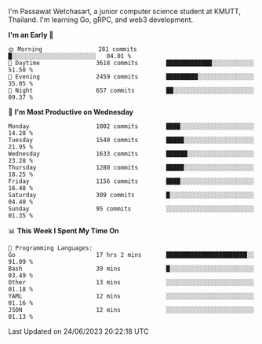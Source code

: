 
I'm Passawat Wetchasart, a junior computer science student at KMUTT, Thailand. I'm learning Go, gRPC, and web3 development.



<!--START_SECTION:waka-->
**I'm an Early 🐤** 

```text
🌞 Morning                281 commits         █░░░░░░░░░░░░░░░░░░░░░░░░   04.01 % 
🌆 Daytime                3618 commits        █████████████░░░░░░░░░░░░   51.58 % 
🌃 Evening                2459 commits        █████████░░░░░░░░░░░░░░░░   35.05 % 
🌙 Night                  657 commits         ██░░░░░░░░░░░░░░░░░░░░░░░   09.37 % 
```
📅 **I'm Most Productive on Wednesday** 

```text
Monday                   1002 commits        ████░░░░░░░░░░░░░░░░░░░░░   14.28 % 
Tuesday                  1540 commits        █████░░░░░░░░░░░░░░░░░░░░   21.95 % 
Wednesday                1633 commits        ██████░░░░░░░░░░░░░░░░░░░   23.28 % 
Thursday                 1280 commits        █████░░░░░░░░░░░░░░░░░░░░   18.25 % 
Friday                   1156 commits        ████░░░░░░░░░░░░░░░░░░░░░   16.48 % 
Saturday                 309 commits         █░░░░░░░░░░░░░░░░░░░░░░░░   04.40 % 
Sunday                   95 commits          ░░░░░░░░░░░░░░░░░░░░░░░░░   01.35 % 
```


📊 **This Week I Spent My Time On** 

```text
💬 Programming Languages: 
Go                       17 hrs 2 mins       ███████████████████████░░   91.09 % 
Bash                     39 mins             █░░░░░░░░░░░░░░░░░░░░░░░░   03.49 % 
Other                    13 mins             ░░░░░░░░░░░░░░░░░░░░░░░░░   01.18 % 
YAML                     12 mins             ░░░░░░░░░░░░░░░░░░░░░░░░░   01.16 % 
JSON                     12 mins             ░░░░░░░░░░░░░░░░░░░░░░░░░   01.13 % 
```


 Last Updated on 24/06/2023 20:22:18 UTC
<!--END_SECTION:waka-->

<!--
**markpassawat/markpassawat** is a ✨ _special_ ✨ repository because its `README.md` (this file) appears on your GitHub profile.

Here are some ideas to get you started:

- 🔭 I’m currently working on ...
- 🌱 I’m currently learning ...
- 👯 I’m looking to collaborate on ...
- 🤔 I’m looking for help with ...
- 💬 Ask me about ...
- 📫 How to reach me: ...
- 😄 Pronouns: He/Him
- ⚡ Fun fact: ...
-->
